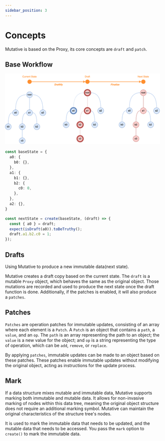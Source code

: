 ```yaml
---
sidebar_position: 3
---
```


# Concepts

Mutative is based on the Proxy, its core concepts are `draft` and `patch`.

## Base Workflow

![mutative workflow](img/mutative-workflow.png)

```ts
const baseState = {
  a0: {
    b0: {},
  },
  a1: {
    b1: {},
    b2: {
      c0: 0,
    },
  },
  a2: {},
}
```

```ts
const nextState = create(baseState, (draft) => {
  const { a0 } = draft;
  expect(isDraft(a0)).toBeTruthy();
  draft.a1.b2.c0 = 1;
});
```

## Drafts

Using Mutative to produce a new immutable data(next state). 

Mutative creates a draft copy based on the current state. The `draft` is a mutable `Proxy` object, which behaves the same as the original object. Those mutations are recorded and used to produce the next state once the draft function is done. Additionally, if the patches is enabled, it will also produce a `patches`.

## Patches

`Patches` are operation patches for immutable updates, consisting of an array where each element is a `Patch`. A `Patch` is an object that contains a `path`, a `value`, and an `op`. The `path` is an array representing the path to an object; the `value` is a new value for the object; and `op` is a string representing the type of operation, which can be `add`, `remove`, or `replace`.

By applying `patches`, immutable updates can be made to an object based on these patches. These patches enable immutable updates without modifying the original object, acting as instructions for the update process.

## Mark

If a data structure mixes mutable and immutable data, Mutative supports marking both immutable and mutable data. It allows for non-invasive marking of nodes within this data tree, meaning the original object structure does not require an additional marking symbol. Mutative can maintain the original characteristics of the structure tree's nodes.

It is used to mark the immutable data that needs to be updated, and the mutable data that needs to be accessed. You pass the `mark` option to `create()` to mark the immutable data.
